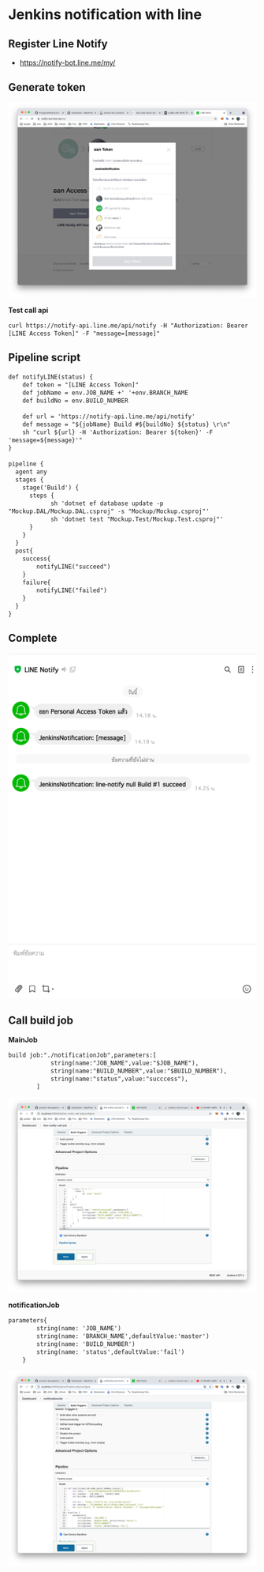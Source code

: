 # Jenkins notification with line

## Register Line Notify
- https://notify-bot.line.me/my/
## Generate token
![](./images/genToken.png)

**Test call api**
```
curl https://notify-api.line.me/api/notify -H "Authorization: Bearer [LINE Access Token]" -F "message=[message]"
```

## Pipeline script
```
def notifyLINE(status) {
    def token = "[LINE Access Token]"
    def jobName = env.JOB_NAME +' '+env.BRANCH_NAME
    def buildNo = env.BUILD_NUMBER
      
    def url = 'https://notify-api.line.me/api/notify'
    def message = "${jobName} Build #${buildNo} ${status} \r\n"
    sh "curl ${url} -H 'Authorization: Bearer ${token}' -F 'message=${message}'"
}

pipeline {
  agent any
  stages {
    stage('Build') {
      steps {
            sh 'dotnet ef database update -p "Mockup.DAL/Mockup.DAL.csproj" -s "Mockup/Mockup.csproj"'
            sh 'dotnet test "Mockup.Test/Mockup.Test.csproj"'        		
      }
    }
  }
  post{
    success{
        notifyLINE("succeed")
    }
    failure{
        notifyLINE("failed")
    }
  }
}
```

## Complete
![](./images/completeLine.png)

## Call build job
**MainJob**
```
build job:"./notificationJob",parameters:[
            string(name:"JOB_NAME",value:"$JOB_NAME"),
            string(name:"BUILD_NUMBER",value:"$BUILD_NUMBER"),
            string(name:"status",value:"succcess"),
        ]
```
![](./images/line-notify-call-job.png)

**notificationJob**
```
parameters{
        string(name: 'JOB_NAME')
        string(name: 'BRANCH_NAME',defaultValue:'master')
        string(name: 'BUILD_NUMBER')
        string(name: 'status',defaultValue:'fail')
    }
```
![](./images/nofijob.png)